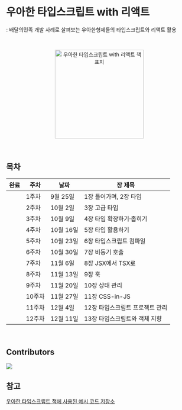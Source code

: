 # 우아한 타입스크립트 with 리액트 
: 배달의민족 개발 사례로 살펴보는 우아한형제들의 타입스크립트와 리액트 활용

<br>

<p align="center">
  <img src="https://contents.kyobobook.co.kr/sih/fit-in/458x0/pdt/9791169211567.jpg" alt="우아한 타입스크립트 with 리액트 책 표지" width="240" height="auto" />
</p>

<br>

## 목차

<!-- ✅ -->

| 완료 | 주차 | 날짜       | 장 제목                                      |
|---|------|------------|----------------------------------------------|
|` `| 1주차 | 9월 25일  | 1장 들어가며, 2장 타입                                 |
|` `| 2주차 | 10월 2일  | 3장 고급 타입                                     |
|` `| 3주차 | 10월 9일 | 4장 타입 확장하기·좁히기                               |
|` `| 4주차 | 10월 16일 | 5장 타입 활용하기                     |
|` `| 5주차 | 10월 23일 | 6장 타입스크립트 컴파일                            |
|` `| 6주차 | 10월 30일  | 7장 비동기 호출                      |
|` `| 7주차 | 11월 6일  | 8장 JSX에서 TSX로                              |
|` `| 8주차 | 11월 13일 | 9장 훅                            |
|` `| 9주차 | 11월 20일 | 10장 상태 관리                                       |
|` `| 10주차| 11월 27일 | 11장 CSS-in-JS                               |
|` `| 11주차| 12월 4일  | 12장 타입스크립트 프로젝트 관리                               |
|` `| 12주차| 12월 11일 | 13장 타입스크립트와 객체 지향              |


<br>

## Contributors
<a href="https://github.com/diving-typescript/woowahan-typescript-with-react/graphs/contributors">
  <img src="https://contrib.rocks/image?repo=diving-typescript/woowahan-typescript-with-react" />
</a>

<br>

## 참고

[우아한 타입스크립트 책에 사용된 예시 코드 저장소](https://github.com/woowa-typescript/woowahan-typescript-with-react-example-code)
